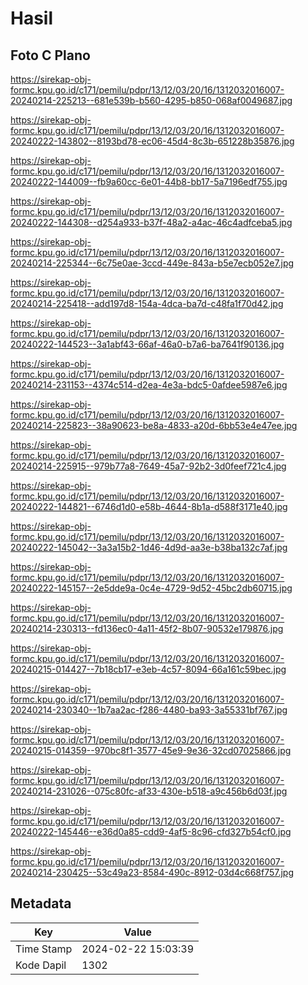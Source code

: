 # Hasil

## Foto C Plano

https://sirekap-obj-formc.kpu.go.id/c171/pemilu/pdpr/13/12/03/20/16/1312032016007-20240214-225213--681e539b-b560-4295-b850-068af0049687.jpg

https://sirekap-obj-formc.kpu.go.id/c171/pemilu/pdpr/13/12/03/20/16/1312032016007-20240222-143802--8193bd78-ec06-45d4-8c3b-651228b35876.jpg

https://sirekap-obj-formc.kpu.go.id/c171/pemilu/pdpr/13/12/03/20/16/1312032016007-20240222-144009--fb9a60cc-6e01-44b8-bb17-5a7196edf755.jpg

https://sirekap-obj-formc.kpu.go.id/c171/pemilu/pdpr/13/12/03/20/16/1312032016007-20240222-144308--d254a933-b37f-48a2-a4ac-46c4adfceba5.jpg

https://sirekap-obj-formc.kpu.go.id/c171/pemilu/pdpr/13/12/03/20/16/1312032016007-20240214-225344--6c75e0ae-3ccd-449e-843a-b5e7ecb052e7.jpg

https://sirekap-obj-formc.kpu.go.id/c171/pemilu/pdpr/13/12/03/20/16/1312032016007-20240214-225418--add197d8-154a-4dca-ba7d-c48fa1f70d42.jpg

https://sirekap-obj-formc.kpu.go.id/c171/pemilu/pdpr/13/12/03/20/16/1312032016007-20240222-144523--3a1abf43-66af-46a0-b7a6-ba7641f90136.jpg

https://sirekap-obj-formc.kpu.go.id/c171/pemilu/pdpr/13/12/03/20/16/1312032016007-20240214-231153--4374c514-d2ea-4e3a-bdc5-0afdee5987e6.jpg

https://sirekap-obj-formc.kpu.go.id/c171/pemilu/pdpr/13/12/03/20/16/1312032016007-20240214-225823--38a90623-be8a-4833-a20d-6bb53e4e47ee.jpg

https://sirekap-obj-formc.kpu.go.id/c171/pemilu/pdpr/13/12/03/20/16/1312032016007-20240214-225915--979b77a8-7649-45a7-92b2-3d0feef721c4.jpg

https://sirekap-obj-formc.kpu.go.id/c171/pemilu/pdpr/13/12/03/20/16/1312032016007-20240222-144821--6746d1d0-e58b-4644-8b1a-d588f3171e40.jpg

https://sirekap-obj-formc.kpu.go.id/c171/pemilu/pdpr/13/12/03/20/16/1312032016007-20240222-145042--3a3a15b2-1d46-4d9d-aa3e-b38ba132c7af.jpg

https://sirekap-obj-formc.kpu.go.id/c171/pemilu/pdpr/13/12/03/20/16/1312032016007-20240222-145157--2e5dde9a-0c4e-4729-9d52-45bc2db60715.jpg

https://sirekap-obj-formc.kpu.go.id/c171/pemilu/pdpr/13/12/03/20/16/1312032016007-20240214-230313--fd136ec0-4a11-45f2-8b07-90532e179876.jpg

https://sirekap-obj-formc.kpu.go.id/c171/pemilu/pdpr/13/12/03/20/16/1312032016007-20240215-014427--7b18cb17-e3eb-4c57-8094-66a161c59bec.jpg

https://sirekap-obj-formc.kpu.go.id/c171/pemilu/pdpr/13/12/03/20/16/1312032016007-20240214-230340--1b7aa2ac-f286-4480-ba93-3a55331bf767.jpg

https://sirekap-obj-formc.kpu.go.id/c171/pemilu/pdpr/13/12/03/20/16/1312032016007-20240215-014359--970bc8f1-3577-45e9-9e36-32cd07025866.jpg

https://sirekap-obj-formc.kpu.go.id/c171/pemilu/pdpr/13/12/03/20/16/1312032016007-20240214-231026--075c80fc-af33-430e-b518-a9c456b6d03f.jpg

https://sirekap-obj-formc.kpu.go.id/c171/pemilu/pdpr/13/12/03/20/16/1312032016007-20240222-145446--e36d0a85-cdd9-4af5-8c96-cfd327b54cf0.jpg

https://sirekap-obj-formc.kpu.go.id/c171/pemilu/pdpr/13/12/03/20/16/1312032016007-20240214-230425--53c49a23-8584-490c-8912-03d4c668f757.jpg


## Metadata

| Key        | Value               |
| ---------- | ------------------- |
| Time Stamp | 2024-02-22 15:03:39 |
| Kode Dapil | 1302                |



